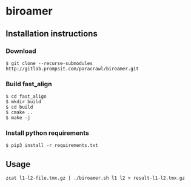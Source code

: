 # biroamer

## Installation instructions

### Download

```
$ git clone --recurse-submodules http://gitlab.prompsit.com/paracrawl/biroamer.git
```

### Build fast_align

```
$ cd fast_align
$ mkdir build
$ cd build
$ cmake ..
$ make -j
```

### Install python requirements

```
$ pip3 install -r requirements.txt
```


## Usage

```
zcat l1-l2-file.tmx.gz | ./biroamer.sh l1 l2 > result-l1-l2.tmx.gz
```
